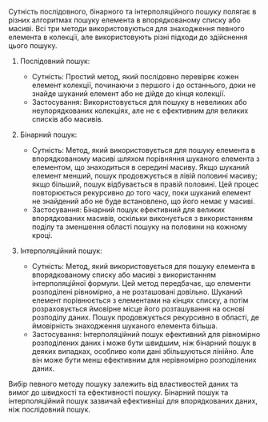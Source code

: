 Сутність послідовного, бінарного та інтерполяційного пошуку полягає в різних алгоритмах пошуку елемента в впорядкованому списку або масиві. Всі три методи використовуються для знаходження певного елемента в колекції, але використовують різні підходи до здійснення цього пошуку.

1. Послідовний пошук:
   - Сутність: Простий метод, який послідовно перевіряє кожен елемент колекції, починаючи з першого і до останнього, доки не знайде шуканий елемент або не дійде до кінця колекції.
   - Застосування: Використовується для пошуку в невеликих або неупорядкованих колекціях, але не є ефективним для великих списків або масивів.

2. Бінарний пошук:
   - Сутність: Метод, який використовується для пошуку елемента в впорядкованому масиві шляхом порівняння шуканого елемента з елементом, що знаходиться в середині масиву. Якщо шуканий елемент менший, пошук продовжується в лівій половині масиву; якщо більший, пошук відбувається в правій половині. Цей процес повторюється рекурсивно до того часу, поки шуканий елемент не знайдений або не буде встановлено, що його немає у масиві.
   - Застосування: Бінарний пошук ефективний для великих впорядкованих масивів, оскільки виконується з використанням поділу та зменшення області пошуку на половини на кожному кроці.

3. Інтерполяційний пошук:
   - Сутність: Метод, який використовується для пошуку елемента в впорядкованому списку або масиві з використанням інтерполяційної формули. Цей метод передбачає, що елементи розподілені рівномірно, а не розташовані довільно. Шуканий елемент порівнюється з елементами на кінцях списку, а потім розраховується ймовірне місце його розташування на основі розподілу даних. Пошук продовжується рекурсивно в області, де ймовірність знаходження шуканого елемента більша.
   - Застосування: Інтерполяційний пошук ефективний для рівномірно розподілених даних і може бути швидшим, ніж бінарний пошук в деяких випадках, особливо коли дані збільшуються лінійно. Але він може бути менш ефективним для нерівномірно розподілених даних.

Вибір певного методу пошуку залежить від властивостей даних та вимог до швидкості та ефективності пошуку. Бінарний пошук та інтерполяційний пошук зазвичай ефективніші для впорядкованих даних, ніж послідовний пошук.
